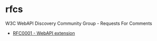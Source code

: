 # rfcs

W3C WebAPI Discovery Community Group - Requests For Comments

* [RFC0001 - WebAPI extension](https://webapi-discovery.github.io/rfcs/rfc0001.html)
